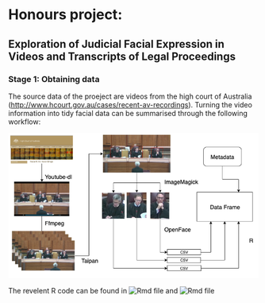# Honours project: 

## Exploration of Judicial Facial Expression in Videos and Transcripts of Legal Proceedings

### Stage 1: Obtaining data

The source data of the proeject are videos from the high court of Australia (http://www.hcourt.gov.au/cases/recent-av-recordings). Turning the video information into tidy facial data can be summarised through the following workflow: 

![Image](workflow.png)

The revelent R code can be found in ![Rmd file](https://github.com/huizezhang-sherry/ETC4860/blob/master/2.Magick%20%26%20OpenFace.Rmd) and ![Rmd file](https://github.com/huizezhang-sherry/ETC4860/blob/master/2.ffmpeg.Rmd)
